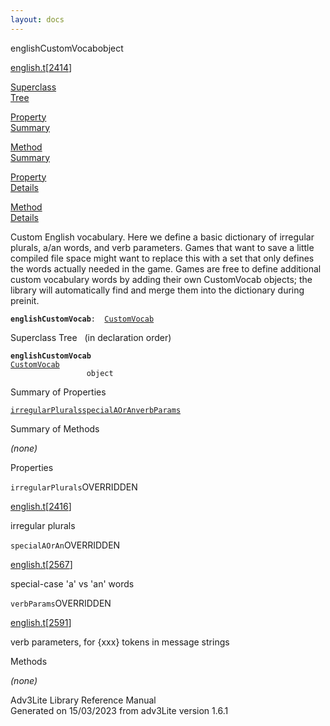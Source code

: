 ```yaml
---
layout: docs
---
```

<span class="title">englishCustomVocab</span><span class="type">object</span>

[english.t](../file/english.t.html)\[[2414](../source/english.t.html#2414)\]

[Superclass  
Tree](#_SuperClassTree_)

[Property  
Summary](#_PropSummary_)

[Method  
Summary](#_MethodSummary_)

[Property  
Details](#_Properties_)

[Method  
Details](#_Methods_)

<div class="fdesc">

Custom English vocabulary. Here we define a basic dictionary of
irregular plurals, a/an words, and verb parameters. Games that want to
save a little compiled file space might want to replace this with a set
that only defines the words actually needed in the game. Games are free
to define additional custom vocabulary words by adding their own
CustomVocab objects; the library will automatically find and merge them
into the dictionary during preinit.

**`englishCustomVocab`**` :   `[`CustomVocab`](../object/CustomVocab.html)

</div>

<span id="_SuperClassTree_"></span>

<div class="mjhd">

<span class="hdln">Superclass Tree</span>   (in declaration order)

</div>

**`englishCustomVocab`**  
[`CustomVocab`](../object/CustomVocab.html)  
`                 object`  
<span id="_PropSummary_"></span>

<div class="mjhd">

<span class="hdln">Summary of Properties</span>  

</div>

[`irregularPlurals`](#irregularPlurals)[`specialAOrAn`](#specialAOrAn)[`verbParams`](#verbParams)



<span id="_MethodSummary_"></span>

<div class="mjhd">

<span class="hdln">Summary of Methods</span>  

</div>





*(none)* <span id="_Properties_"></span>

<div class="mjhd">

<span class="hdln">Properties</span>  

</div>

<span id="irregularPlurals"></span>

`irregularPlurals`<span class="rem">OVERRIDDEN</span>

[english.t](../file/english.t.html)\[[2416](../source/english.t.html#2416)\]

<div class="desc">

irregular plurals

</div>

<span id="specialAOrAn"></span>

`specialAOrAn`<span class="rem">OVERRIDDEN</span>

[english.t](../file/english.t.html)\[[2567](../source/english.t.html#2567)\]

<div class="desc">

special-case 'a' vs 'an' words

</div>

<span id="verbParams"></span>

`verbParams`<span class="rem">OVERRIDDEN</span>

[english.t](../file/english.t.html)\[[2591](../source/english.t.html#2591)\]

<div class="desc">

verb parameters, for {xxx} tokens in message strings

</div>

<span id="_Methods_"></span>

<div class="mjhd">

<span class="hdln">Methods</span>  

</div>

*(none)*

<div class="ftr">

Adv3Lite Library Reference Manual  
Generated on 15/03/2023 from adv3Lite version 1.6.1

</div>
